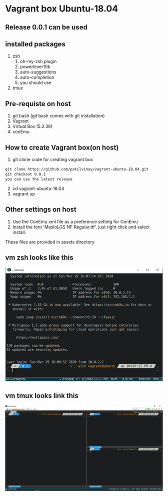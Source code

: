 # Vagrant box Ubuntu-18.04
##  Release 0.0.1 can be used
## installed packages
1. zsh
    1. oh-my-zsh plugin
    2. powerlever10k
    3. auto-suggestions
    4. auto-completion
    5. you should use
2. tmux

## Pre-requiste on host
1. git bash (git bash comes with git installation)
2. Vagrant 
3. Virtual Box (5.2.38)
4. conEmu

## How to create Vagrant box(on host)
1. git clone code for creating vagrant box
```
git clone https://github.com/patilvinay/vagrant-ubuntu-18.04.git
git checkout 0.0.1 
you can use the latest release

```
2. cd vagrant-ubuntu-18.04
3. vagrant up

## Other settings on host

1. Use the ConEmu.xml file as a preference setting for ConEmu
2. Install the font 'MesloLGS NF Regular.ttf'. just right click and select install.

These files are provided in assets directory
## vm zsh looks like this
![image](./assets/img/vagrant-ssh.PNG)
## vm tmux looks link this
![image](./assets/img/tmux.png)


